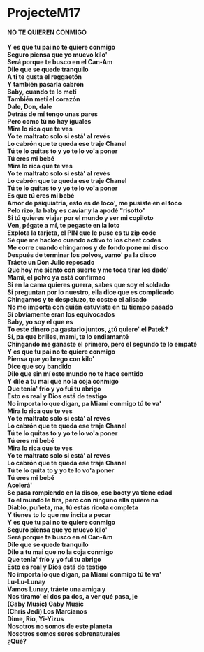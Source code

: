 # ProjecteM17
<b> NO TE QUIEREN CONMIGO<br><br>
Y es que tu pai no te quiere conmigo<br>
Seguro piensa que yo muevo kilo'<br>
Será porque te busco en el Can-Am<br>
Dile que se quede tranquilo<br>
A ti te gusta el reggaetón<br>
Y también pasarla cabrón<br>
Baby, cuando te lo metí<br>
También metí el corazón<br>
Dale, Don, dale<br>
Detrás de mí tengo unas pares<br>
Pero como tú no hay iguales<br>
Mira lo rica que te ves<br>
Yo te maltrato solo si está' al revés<br>
Lo cabrón que te queda ese traje Chanel<br>
Tú te lo quitas to y yo te lo vo'a poner<br>
Tú eres mi bebé<br>
Mira lo rica que te ves<br>
Yo te maltrato solo si está' al revés<br>
Lo cabrón que te queda ese traje Chanel<br>
Tú te lo quitas to y yo te lo vo'a poner<br>
Es que tú eres mi bebé<br>
Amor de psiquiatría, esto es de loco', me pusiste en el foco<br>
Pelo rizo, la baby es caviar y la apodé "risotto"<br>
Si tú quieres viajar por el mundo y ser mi copiloto<br>
Ven, pégate a mí, te pegaste en la loto<br>
Explota la tarjeta, el PIN que le puse es tu zip code<br>
Sé que me hackeo cuando activo to los cheat codes<br>
Me corre cuando chingamos y de fondo pone mi disco<br>
Después de terminar los polvos, vamo' pa la disco<br>
Tráete un Don Julio reposado<br>
Que hoy me siento con suerte y me toca tirar los dado'<br>
Mami, el polvo ya está confirmao<br>
Si en la cama quieres guerra, sabes que soy el soldado<br>
Si preguntan por lo nuestro, ella dice que es complicado<br>
Chingamos y te despeluzo, te costeo el alisado<br>
No me importa con quién estuviste en tu tiempo pasado<br>
Si obviamente eran los equivocados<br>
Baby, yo soy el que es<br>
To este dinero pa gastarlo juntos, ¿tú quiere' el Patek?<br>
Sí, pa que brilles, mami, te lo endiamanté<br>
Chingando me ganaste el primero, pero el segundo te lo empaté<br>
Y es que tu pai no te quiere conmigo<br>
Piensa que yo brego con kilo'<br>
Dice que soy bandido<br>
Dile que sin mí este mundo no te hace sentido<br>
Y dile a tu mai que no la coja conmigo<br>
Que tenía' frío y yo fui tu abrigo<br>
Esto es real y Dios está de testigo<br>
No importa lo que digan, pa Miami conmigo tú te va'<br>
Mira lo rica que te ves<br>
Yo te maltrato solo si está' al revés<br>
Lo cabrón que te queda ese traje Chanel<br>
Tú te lo quitas to y yo te lo vo'a poner<br>
Tú eres mi bebé<br>
Mira lo rica que te ves<br>
Yo te maltrato solo si está' al revés<br>
Lo cabrón que te queda ese traje Chanel<br>
Tú te lo quita to y yo te lo vo'a poner<br>
Tú eres mi bebé<br>
Acelerá'<br>
Se pasa rompiendo en la disco, ese booty ya tiene edad<br>
To el mundo le tira, pero con ninguno ella quiere na<br>
Diablo, puñeta, ma, tú estás ricota completa<br>
Y tienes to lo que me incita a pecar<br>
Y es que tu pai no te quiere conmigo<br>
Seguro piensa que yo muevo kilo'<br>
Será porque te busco en el Can-Am<br>
Dile que se quede tranquilo<br>
Dile a tu mai que no la coja conmigo<br>
Que tenía' frío y yo fui tu abrigo<br>
Esto es real y Dios está de testigo<br>
No importa lo que digan, pa Miami conmigo tú te va'<br>
Lu-Lu-Lunay<br>
Vamos Lunay, tráete una amiga y<br>
Nos tiramo' el dos pa dos, a ver qué pasa, je<br>
(Gaby Music) Gaby Music<br>
(Chris Jedi) Los Marcianos<br>
Dime, Río, Yi-Yizus<br>
Nosotros no somos de este planeta<br>
Nosotros somos seres sobrenaturales<br>
¿Qué?<br></b>
